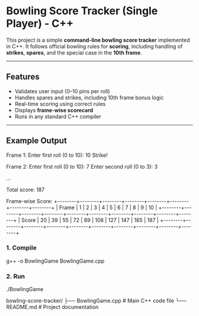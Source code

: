 # Bowling Score Tracker (Single Player) - C++

This project is a simple **command-line bowling score tracker** implemented in C++. 
It follows official bowling rules for **scoring**, including handling of **strikes**, **spares**, 
and the special case in the **10th frame**.

---

## Features

-  Validates user input (0–10 pins per roll)
-  Handles spares and strikes, including 10th frame bonus logic
-  Real-time scoring using correct rules
-  Displays **frame-wise scorecard**
-  Runs in any standard C++ compiler

---

## Example Output

Frame 1: Enter first roll (0 to 10): 10 Strike!

Frame 2: Enter first roll (0 to 10): 7 Enter second roll (0 to 3): 3

...

Total score: 187

Frame-wise Score: +--------+--------+--------+--------+--------+--------+--------+--------+
| Frame | 1  | 2  | 3  | 4  | 5  | 6   | 7   | 8   | 9   | 10  | 
+--------+--------+--------+--------+--------+--------+--------+--------+--------+--------+ 
| Score | 20 | 39 | 55 | 72 | 89 | 108 | 127 | 147 | 165 | 187 | 
+--------+--------+--------+--------+--------+--------+--------+--------+--------+--------+


### 1. Compile
g++ -o BowlingGame BowlingGame.cpp

### 2. Run
./BowlingGame


bowling-score-tracker/
├── BowlingGame.cpp       # Main C++ code file
└── README.md         # Project documentation
